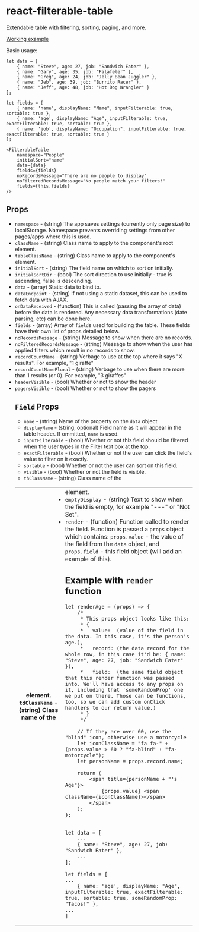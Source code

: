 # react-filterable-table
Extendable table with filtering, sorting, paging, and more.

[Working example](https://ianwitherow.github.io/react-filterable-table/example/index.html)

Basic usage:

```
let data = [
	{ name: "Steve", age: 27, job: "Sandwich Eater" },
	{ name: "Gary", age: 35, job: "Falafeler" },
	{ name: "Greg", age: 24, job: "Jelly Bean Juggler" },
	{ name: "Jeb", age: 39, job: "Burrito Racer" },
	{ name: "Jeff", age: 48, job: "Hot Dog Wrangler" }
];

let fields = [
	{ name: 'name', displayName: "Name", inputFilterable: true, sortable: true },
	{ name: 'age', displayName: "Age", inputFilterable: true, exactFilterable: true, sortable: true },
	{ name: 'job', displayName: "Occupation", inputFilterable: true, exactFilterable: true, sortable: true }
];

<FilterableTable
	namespace="People"
	initialSort="name"
	data={data}
	fields={fields}
	noRecordsMessage="There are no people to display"
	noFilteredRecordsMessage="No people match your filters!"
	fields={this.fields}
/>

```

## Props

* `namespace` - (string) The app saves settings (currently only page size) to localStorage. Namespace prevents overriding settings from other pages/apps where this is used.
* `className` - (string) Class name to apply to the component's root <div> element.
* `tableClassName` - (string) Class name to apply to the component's <table> element.
* `initialSort` - (string) The field name on which to sort on initially.
* `initialSortDir` - (bool) The sort direction to use initially - true is ascending, false is descending.
* `data` - (array) Static data to bind to.
* `dataEndpoint` - (string) If not using a static dataset, this can be used to fetch data with AJAX.
* `onDataReceived` - (function) This is called (passing the array of data) before the data is rendered. Any necessary data transformations (date parsing, etc) can be done here.
* `fields` - (array) Array of `field`s used for building the table. These fields have their own list of props detailed below.
* `noRecordsMessage` - (string) Message to show when there are no records.
* `noFilteredRecordsMessage` - (string) Message to show when the user has applied filters which result in no records to show.
* `recordCountName` - (string) Verbage to use at the top where it says "X results". For example, "1 giraffe"
* `recordCountNamePlural` - (string) Verbage to use when there are more than 1 results (or 0). For example, "3 giraffes"
* `headerVisible` - (bool) Whether or not to show the header
* `pagersVisible` - (bool) Whether or not to show the pagers


## `Field` Props

* `name` - (string) Name of the property on the `data` object
* `displayName` - (string, optional) Field name as it will appear in the table header. If ommitted, `name` is used.
* `inputFilterable` - (bool) Whether or not this field should be filtered when the user types in the Filter text box at the top.
* `exactFilterable` - (bool) Whether or not the user can click the field's value to filter on it exactly.
* `sortable` - (bool) Whether or not the user can sort on this field.
* `visible` - (bool) Whether or not the field is visible.
* `thClassName` - (string) Class name of the <th> element.
* `tdClassName` - (string) Class name of the <td> element.
* `emptyDisplay` - (string) Text to show when the field is empty, for example "---" or "Not Set".
* `render` - (function) Function called to render the field. Function is passed a `props` object which contains: `props.value` - the value of the field from the `data` object, and `props.field` - this field object (will add an example of this).


## Example with `render` function

```
let renderAge = (props) => {
	/*
	 * This props object looks like this:
	 * {
	 *   value:  (value of the field in the data. In this case, it's the person's age.),
	 *   record: (the data record for the whole row, in this case it'd be: { name: "Steve", age: 27, job: "Sandwich Eater" }),
	 *   field:  (the same field object that this render function was passed into. We'll have access to any props on it, including that 'someRandomProp' one we put on there. Those can be functions, too, so we can add custom onClick handlers to our return value.)
	 * }
	 */

	// If they are over 60, use the "blind" icon, otherwise use a motorcycle
	let iconClassName = "fa fa-" + (props.value > 60 ? "fa-blind" : "fa-motorcycle");
	let personName = props.record.name;

	return (
		<span title={personName + "'s Age"}>
			{props.value} <span className={iconClassName}></span>
		</span>
	);
};


let data = [
	...
	{ name: "Steve", age: 27, job: "Sandwich Eater" },
	...
];

let fields = [
...
	{ name: 'age', displayName: "Age", inputFilterable: true, exactFilterable: true, sortable: true, someRandomProp: "Tacos!" },
...
]
```
